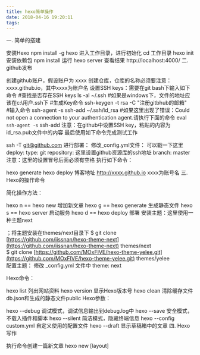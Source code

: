 ```yaml
---
title: hexo简单操作
date: 2018-04-16 19:20:11
tags:
---
```

一. 简单的搭建

安装Hexo
npm install -g hexo
进入工作目录，进行初始化
cd 工作目录
hexo init
安装依赖包
npm install
运行
hexo server 
查看结果
http://localhost:4000/
二. github发布

创建github账户，假设账户为 xxxx
创建仓库，仓库的名称必须要注意：xxxx.github.io，其中xxxx为账户名
设置SSH keys：需要在git bash下输入如下命令
#查找是否存在SSH keys
ls -al ~/.ssh
#如果是windows下，文件的地址应该在c:\用户\.ssh下
#生成Key命令
ssh-keygen -t rsa -C "注册gitbhub的邮箱"      
#输入命令
 ssh-agent -s
ssh-add ~/.ssh/id_rsa
#如果这里出现了错误：Could not open a connection to your authentication agent.请执行下面的命令
eval `ssh-agent -s`
ssh-add
注意：在github中设置SSH key，粘贴的内容为id_rsa.pub文件中的内容
最后使用如下命令完成测试工作

ssh -T [git@github.com](mailto:git@github.com)
进行部署：
修改_config.yml文件： 可以戳一下这里
deploy:
  type: git
  repository: 这里设置github资源库的ssh地址
  branch: master
注意：这里的设置冒号后面必须有空格
执行如下命令：

hexo generate
hexo deploy
博客地址
http://xxxx.github.io xxxx为账号名
三. Hexo的操作命令

简化操作方法：

hexo n == hexo new            增加新文章
hexo g == hexo generate    生成静态文件
hexo s == hexo server         启动服务
hexo d == hexo deploy        部署
安装主题：这里使用一种主题next

；将主题安装在themes/next目录下
$ git clone [https://github.com/iissnan/hexo-theme-next](https://github.com/iissnan/hexo-theme-next) themes/next   
$ git clone [https://github.com/MOxFIVE/hexo-theme-yelee.git](https://github.com/MOxFIVE/hexo-theme-yelee.git) themes/yelee  
配置主题：
修改 _config.yml 文件中 theme: next

Hexo命令：

hexo list <type>        列出网站资料
hexo version               显示Hexo版本号
hexo clean                  清除缓存文件db.json和生成的静态文件public
Hexo参数：

hexo --debug   调试模式，调试信息输出到debug.log中
hexo --save   安全模式， 不载入插件和脚本
hexo --silent   简洁模式，隐藏终端信息
hexo --config custom.yml   自定义使用的配置文件
hexo --draft 显示草稿箱中的文章
四. Hexo写作

执行命令创建一篇新文章
hexo new [layout] <title>
布局（Layout）有三种默认布局：post, page, draft，可以自定义布局，自定义布局和post存储位置相同
post source/_posts
page source
draft source/_drafts
文件名称
默认以主题为文章名称，可以在配置文件中设置new_post_name 参数，改变默认的文件名称。
:title 标题，类似的内容还有 :year :month : i_month(月份无前导0) :day :i_day

关于草稿的问题
可以生成一个草稿： hexo new draft "文章名"
草稿发布： hexo publish "文章名"
草稿默认不会显示在页面上，可以加上--draft参数来进行显示；也可以通过 render_drafts 参数设置为true来预览草稿

关于模板
新文章会根据scaffolds目录中的对应文件来建立文件
模板文件为*.md 文件最上方，---分隔区域以上的部分，用于指定文件的变量，使用{{变量}}
layout, title, date, updated, comments(开启文章评论的功能), tags, categories, permalink

分类和标签
有的文章支持分类和标签，可以在模板中设置。

作者：hutou
链接：https://www.jianshu.com/p/124b3bf367f4
來源：简书
著作权归作者所有。商业转载请联系作者获得授权，非商业转载请注明出处。

